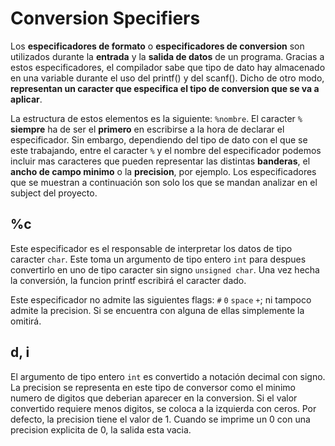 # Conversion Specifiers

Los **especificadores de formato** o **especificadores de conversion** son utilizados durante la **entrada** y la **salida de datos** de un programa. Gracias a estos especificadores, el compilador sabe que tipo de dato hay almacenado en una variable durante el uso del printf() y del scanf(). Dicho de otro modo, **representan un caracter que especifica el tipo de conversion que se va a aplicar**.

La estructura de estos elementos es la siguiente: `%nombre`. El caracter `%` **siempre** ha de ser el **primero** en escribirse a la hora de declarar el especificador. Sin embargo, dependiendo del tipo de dato con el que se  este trabajando, entre el caracter `%` y el nombre del especificador podemos incluir mas caracteres que pueden representar las distintas **banderas**, el **ancho de campo minimo** o la **precision**, por ejemplo. Los especificadores que se muestran a continuación son solo los que se mandan analizar en el subject del proyecto.

## %c

Este especificador es el responsable de interpretar los datos de tipo caracter `char`. Este toma un argumento de tipo entero `int` para despues convertirlo en uno de tipo caracter sin signo `unsigned char`. Una vez hecha la conversión, la funcion printf escribirá el caracter dado.

Este especificador no admite las siguientes flags: `#` `0` `space` `+`; ni tampoco admite la precision. Si se encuentra con alguna de ellas simplemente la omitirá.

## d, i

El argumento de tipo entero `int` es convertido a notación decimal con signo. La precision se representa en este tipo de conversor como el minimo numero de digitos que deberian aparecer en la conversion. Si el valor convertido requiere menos digitos, se coloca a la izquierda con ceros. Por defecto, la precision tiene el valor de 1. Cuando se imprime un 0 con una precision explicita de 0, la salida esta vacia.
